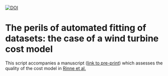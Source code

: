 [![DOI](https://zenodo.org/badge/183497195.svg)](https://zenodo.org/badge/latestdoi/183497195)


# The perils of automated fitting of datasets: the case of a wind turbine cost model

This script accompanies a manuscript ([link to pre-print](https://arxiv.org/abs/1905.08870)) which assesses the quality of the cost model in [Rinne et al.](https://www.nature.com/articles/s41560-018-0137-9?platform=hootsuite)
